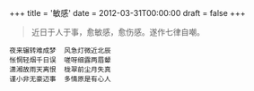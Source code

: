 +++
title = '敏感'
date = 2012-03-31T00:00:00
draft = false
+++

> 近日于人于事，愈敏感，愈伤感。遂作七律自嘲。

<div class="poem">

```
夜来辗转难成梦  风急灯微近北辰
怅惘轻烟千日误  嗟呀细露两眉颦
潇湘故雨天离恨  栊翠前尘月失真
谨小非无豪迈事  多情原是有心人
```

</div>
